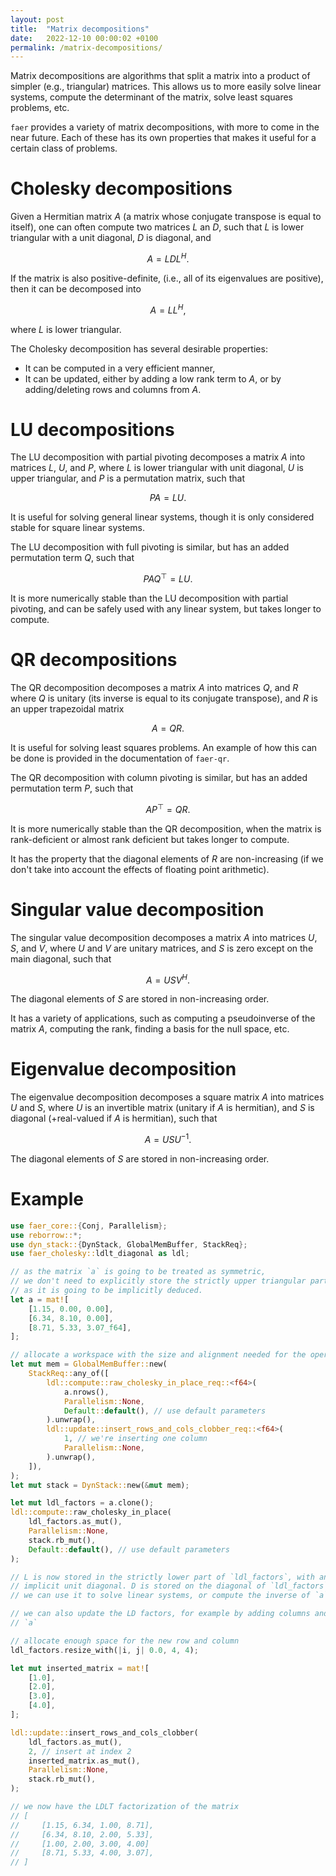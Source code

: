 ```yaml
---
layout: post
title:  "Matrix decompositions"
date:   2022-12-10 00:00:02 +0100
permalink: /matrix-decompositions/
---
```


Matrix decompositions are algorithms that split a matrix into a product of
simpler (e.g., triangular) matrices.
This allows us to more easily solve linear systems, compute the determinant of
the matrix, solve least squares problems, etc.

`faer` provides a variety of matrix decompositions, with more to come in the
near future. Each of these has its own properties that makes it useful for a
certain class of problems.

# Cholesky decompositions

Given a Hermitian matrix $A$ (a matrix whose conjugate transpose is equal to
itself), one can often compute two matrices $L$ an $D$, such that $L$ is lower
triangular with a unit diagonal, $D$ is diagonal, and

$$A = LDL^H.$$

If the matrix is also positive-definite, (i.e., all of its eigenvalues are
positive), then it can be decomposed into

$$A = LL^H,$$

where $L$ is lower triangular.

The Cholesky decomposition has several desirable properties:
- It can be computed in a very efficient manner,
- It can be updated, either by adding a low rank term to $A$, or by
  adding/deleting rows and columns from $A$.

# LU decompositions

The LU decomposition with partial pivoting decomposes a matrix $A$ into
matrices $L$, $U$, and $P$, where $L$ is lower triangular with unit
diagonal, $U$ is upper triangular, and $P$ is a permutation matrix,
such that

$$PA = LU.$$

It is useful for solving general linear systems, though it is only considered
stable for square linear systems.

The LU decomposition with full pivoting is similar, but has an added
permutation term $Q$, such that

$$PAQ^\top = LU.$$

It is more numerically stable than the LU decomposition with partial
pivoting, and can be safely used with any linear system, but takes longer to
compute.

# QR decompositions

The QR decomposition decomposes a matrix $A$ into
matrices $Q$, and $R$ where $Q$ is unitary (its inverse is equal to its
conjugate transpose), and $R$ is an upper trapezoidal matrix

$$A = QR.$$

It is useful for solving least squares problems. An example of how this can be
done is provided in the documentation of `faer-qr`.

The QR decomposition with column pivoting is similar, but has an added
permutation term $P$, such that

$$AP^\top = QR.$$

It is more numerically stable than the QR decomposition, when the matrix is
rank-deficient or almost rank deficient but takes longer to compute.

It has the property that the diagonal elements of $R$ are non-increasing (if
we don't take into account the effects of floating point arithmetic).

# Singular value decomposition

The singular value decomposition decomposes a matrix $A$ into
matrices $U$, $S$, and $V$, where $U$ and $V$ are unitary matrices, and $S$
is zero except on the main diagonal, such that

$$A = U S V^H.$$

The diagonal elements of $S$ are stored in non-increasing order.

It has a variety of applications, such as computing a pseudoinverse of the
matrix $A$, computing the rank, finding a basis for the null space, etc.

# Eigenvalue decomposition

The eigenvalue decomposition decomposes a square matrix $A$ into
matrices $U$ and $S$, where $U$ is an invertible matrix (unitary if $A$ is
hermitian), and $S$ is diagonal (+real-valued if $A$ is hermitian), such that

$$A = U S U^{-1}.$$

The diagonal elements of $S$ are stored in non-increasing order.

# Example

```rust
use faer_core::{Conj, Parallelism};
use reborrow::*;
use dyn_stack::{DynStack, GlobalMemBuffer, StackReq};
use faer_cholesky::ldlt_diagonal as ldl;

// as the matrix `a` is going to be treated as symmetric,
// we don't need to explicitly store the strictly upper triangular part
// as it is going to be implicitly deduced.
let a = mat![
    [1.15, 0.00, 0.00],
    [6.34, 8.10, 0.00],
    [8.71, 5.33, 3.07_f64],
];

// allocate a workspace with the size and alignment needed for the operations
let mut mem = GlobalMemBuffer::new(
    StackReq::any_of([
        ldl::compute::raw_cholesky_in_place_req::<f64>(
            a.nrows(),
            Parallelism::None,
            Default::default(), // use default parameters
        ).unwrap(),
        ldl::update::insert_rows_and_cols_clobber_req::<f64>(
            1, // we're inserting one column
            Parallelism::None,
        ).unwrap(),
    ]),
);
let mut stack = DynStack::new(&mut mem);

let mut ldl_factors = a.clone();
ldl::compute::raw_cholesky_in_place(
    ldl_factors.as_mut(),
    Parallelism::None,
    stack.rb_mut(),
    Default::default(), // use default parameters
);

// L is now stored in the strictly lower part of `ldl_factors`, with an
// implicit unit diagonal. D is stored on the diagonal of `ldl_factors`
// we can use it to solve linear systems, or compute the inverse of `a`

// we can also update the LD factors, for example by adding columns and rows to
// `a`

// allocate enough space for the new row and column
ldl_factors.resize_with(|i, j| 0.0, 4, 4);

let mut inserted_matrix = mat![
    [1.0],
    [2.0],
    [3.0],
    [4.0],
];

ldl::update::insert_rows_and_cols_clobber(
    ldl_factors.as_mut(),
    2, // insert at index 2
    inserted_matrix.as_mut(),
    Parallelism::None,
    stack.rb_mut(),
);

// we now have the LDLT factorization of the matrix
// [
//     [1.15, 6.34, 1.00, 8.71],
//     [6.34, 8.10, 2.00, 5.33],
//     [1.00, 2.00, 3.00, 4.00]
//     [8.71, 5.33, 4.00, 3.07],
// ]
```
